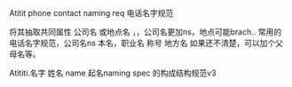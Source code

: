Atitit phone contact naming req 电话名字规范 

将其抽取共同属性 公司名 或地点名 ，，公司名更加ns，地点可能brach..
常用的电话名字规范，公司名ns 本名，职业名 称号 地方名
如果还不清楚，可以加个父母名等。

Atititi.名字 姓名 name 起名naming spec 的构成结构规范v3

